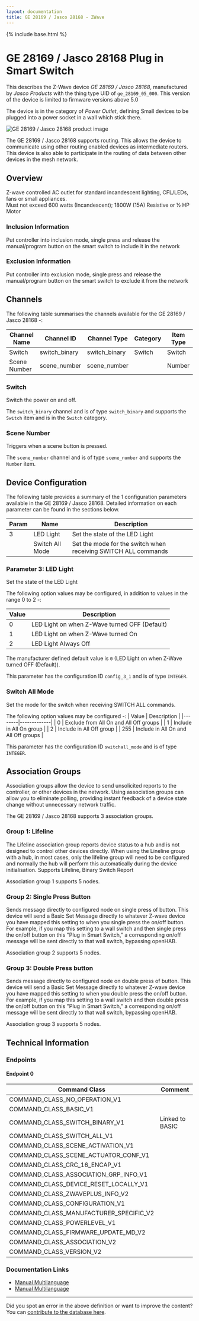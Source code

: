 ```yaml
---
layout: documentation
title: GE 28169 / Jasco 28168 - ZWave
---
```


{% include base.html %}

# GE 28169 / Jasco 28168 Plug in Smart Switch
This describes the Z-Wave device *GE 28169 / Jasco 28168*, manufactured by *Jasco Products* with the thing type UID of ```ge_28169_05_000```.
This version of the device is limited to firmware versions above 5.0

The device is in the category of *Power Outlet*, defining Small devices to be plugged into a power socket in a wall which stick there.

![GE 28169 / Jasco 28168 product image](https://www.cd-jackson.com/zwave_device_uploads/1045/1045_default.png)


The GE 28169 / Jasco 28168 supports routing. This allows the device to communicate using other routing enabled devices as intermediate routers.  This device is also able to participate in the routing of data between other devices in the mesh network.

## Overview

Z-wave controlled AC outlet for standard incandescent lighting, CFL/LEDs, fans or small appliances.  
Must not exceed 600 watts (Incandescent); 1800W (15A) Resistive or ½ HP Motor 

### Inclusion Information

Put controller into inclusion mode, single press and release the manual/program button on the smart switch to include it in the network

### Exclusion Information

Put controller into exclusion mode, single press and release the manual/program button on the smart switch to exclude it from the network

## Channels

The following table summarises the channels available for the GE 28169 / Jasco 28168 -:

| Channel Name | Channel ID | Channel Type | Category | Item Type |
|--------------|------------|--------------|----------|-----------|
| Switch | switch_binary | switch_binary | Switch | Switch | 
| Scene Number | scene_number | scene_number |  | Number | 

### Switch
Switch the power on and off.

The ```switch_binary``` channel and is of type ```switch_binary``` and supports the ```Switch``` item and is in the ```Switch``` category.

### Scene Number
Triggers when a scene button is pressed.

The ```scene_number``` channel and is of type ```scene_number``` and supports the ```Number``` item.



## Device Configuration

The following table provides a summary of the 1 configuration parameters available in the GE 28169 / Jasco 28168.
Detailed information on each parameter can be found in the sections below.

| Param | Name  | Description |
|-------|-------|-------------|
| 3 | LED Light | Set the state of the LED Light |
|  | Switch All Mode | Set the mode for the switch when receiving SWITCH ALL commands |

### Parameter 3: LED Light

Set the state of the LED Light

The following option values may be configured, in addition to values in the range 0 to 2 -:

| Value  | Description |
|--------|-------------|
| 0 | LED Light on when Z-Wave turned OFF (Default) |
| 1 | LED Light on when Z-Wave turned On |
| 2 | LED Light Always Off |

The manufacturer defined default value is ```0``` (LED Light on when Z-Wave turned OFF (Default)).

This parameter has the configuration ID ```config_3_1``` and is of type ```INTEGER```.

### Switch All Mode

Set the mode for the switch when receiving SWITCH ALL commands.

The following option values may be configured -:
| Value  | Description |
|--------|-------------|
| 0 | Exclude from All On and All Off groups |
| 1 | Include in All On group |
| 2 | Include in All Off group |
| 255 | Include in All On and All Off groups |

This parameter has the configuration ID ```switchall_mode``` and is of type ```INTEGER```.


## Association Groups

Association groups allow the device to send unsolicited reports to the controller, or other devices in the network. Using association groups can allow you to eliminate polling, providing instant feedback of a device state change without unnecessary network traffic.

The GE 28169 / Jasco 28168 supports 3 association groups.

### Group 1: Lifeline

The Lifeline association group reports device status to a hub and is not designed to control other devices directly. When using the Lineline group with a hub, in most cases, only the lifeline group will need to be configured and normally the hub will perform this automatically during the device initialisation.
Supports Lifeline, Binary Switch Report

Association group 1 supports 5 nodes.

### Group 2: Single Press Button

Sends message directly to configured node on single press of button.
This device will send a Basic Set Message directly to whatever Z-wave device you have mapped this setting to when you single press the on/off button. For example, if you map this setting to a wall switch and then single press the on/off button on this "Plug in Smart Switch," a corresponding on/off message will be sent directly to that wall switch, bypassing openHAB.

Association group 2 supports 5 nodes.

### Group 3: Double Press button

Sends message directly to configured node on double press of button.
This device will send a Basic Set Message directly to whatever Z-wave device you have mapped this setting to when you double press the on/off button. For example, if you map this setting to a wall switch and then double press the on/off button on this "Plug in Smart Switch," a corresponding on/off message will be sent directly to that wall switch, bypassing openHAB.

Association group 3 supports 5 nodes.

## Technical Information

### Endpoints

#### Endpoint 0

| Command Class | Comment |
|---------------|---------|
| COMMAND_CLASS_NO_OPERATION_V1| |
| COMMAND_CLASS_BASIC_V1| |
| COMMAND_CLASS_SWITCH_BINARY_V1| Linked to BASIC|
| COMMAND_CLASS_SWITCH_ALL_V1| |
| COMMAND_CLASS_SCENE_ACTIVATION_V1| |
| COMMAND_CLASS_SCENE_ACTUATOR_CONF_V1| |
| COMMAND_CLASS_CRC_16_ENCAP_V1| |
| COMMAND_CLASS_ASSOCIATION_GRP_INFO_V1| |
| COMMAND_CLASS_DEVICE_RESET_LOCALLY_V1| |
| COMMAND_CLASS_ZWAVEPLUS_INFO_V2| |
| COMMAND_CLASS_CONFIGURATION_V1| |
| COMMAND_CLASS_MANUFACTURER_SPECIFIC_V2| |
| COMMAND_CLASS_POWERLEVEL_V1| |
| COMMAND_CLASS_FIRMWARE_UPDATE_MD_V2| |
| COMMAND_CLASS_ASSOCIATION_V2| |
| COMMAND_CLASS_VERSION_V2| |

### Documentation Links

* [Manual Multilanguage](https://www.cd-jackson.com/zwave_device_uploads/1045/Binder1.pdf)
* [Manual Multilanguage](https://www.cd-jackson.com/zwave_device_uploads/1045/28168-1-EnFrSp-QSG---Combined.pdf)

---

Did you spot an error in the above definition or want to improve the content?
You can [contribute to the database here](http://www.cd-jackson.com/index.php/zwave/zwave-device-database/zwave-device-list/devicesummary/1045).
